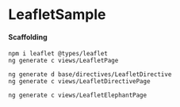 # LeafletSample

#### Scaffolding

```shell
npm i leaflet @types/leaflet
ng generate c views/LeafletPage

ng generate d base/directives/LeafletDirective 
ng generate c views/LeafletDirectivePage  

ng generate c views/LeafletElephantPage 

```
